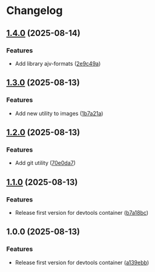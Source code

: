 # Changelog

## [1.4.0](https://github.com/Cloud-for-You/devtools-container/compare/v1.3.0...v1.4.0) (2025-08-14)


### Features

* Add library ajv-formats ([2e9c49a](https://github.com/Cloud-for-You/devtools-container/commit/2e9c49a3a7b8c002f8d898ea27a813dfd24995b4))

## [1.3.0](https://github.com/Cloud-for-You/devtools-container/compare/v1.2.0...v1.3.0) (2025-08-13)


### Features

* Add new utility to images ([1b7a21a](https://github.com/Cloud-for-You/devtools-container/commit/1b7a21ab222ee29556631f63f16b28e61f478207))

## [1.2.0](https://github.com/Cloud-for-You/devtools-container/compare/v1.1.0...v1.2.0) (2025-08-13)


### Features

* Add git utility ([70e0da7](https://github.com/Cloud-for-You/devtools-container/commit/70e0da7f416a47c785b005fca31b440d31afe5ad))

## [1.1.0](https://github.com/Cloud-for-You/devtools-container/compare/v1.0.0...v1.1.0) (2025-08-13)


### Features

* Release first version for devtools container ([b7a18bc](https://github.com/Cloud-for-You/devtools-container/commit/b7a18bc601e68e92b6b74477daa6a68971d617bc))

## 1.0.0 (2025-08-13)


### Features

* Release first version for devtools container ([a139ebb](https://github.com/Cloud-for-You/devtools-container/commit/a139ebbe78f88b7854bb57ce637d2f0766831455))
